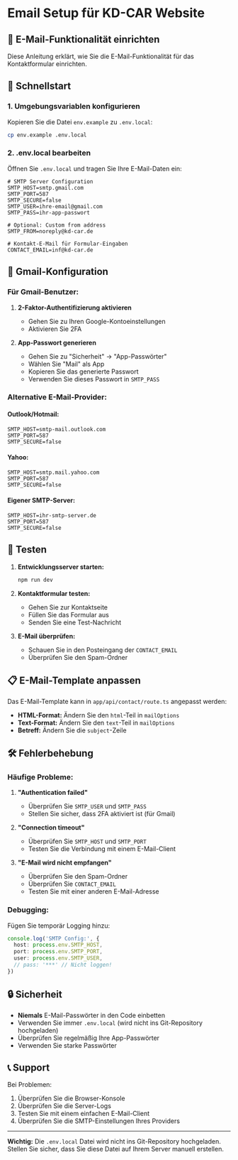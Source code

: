 # Email Setup für KD-CAR Website

## 📧 E-Mail-Funktionalität einrichten

Diese Anleitung erklärt, wie Sie die E-Mail-Funktionalität für das Kontaktformular einrichten.

## 🚀 Schnellstart

### 1. Umgebungsvariablen konfigurieren

Kopieren Sie die Datei `env.example` zu `.env.local`:

```bash
cp env.example .env.local
```

### 2. .env.local bearbeiten

Öffnen Sie `.env.local` und tragen Sie Ihre E-Mail-Daten ein:

```env
# SMTP Server Configuration
SMTP_HOST=smtp.gmail.com
SMTP_PORT=587
SMTP_SECURE=false
SMTP_USER=ihre-email@gmail.com
SMTP_PASS=ihr-app-passwort

# Optional: Custom from address
SMTP_FROM=noreply@kd-car.de

# Kontakt-E-Mail für Formular-Eingaben
CONTACT_EMAIL=inf@kd-car.de
```

## 🔧 Gmail-Konfiguration

### Für Gmail-Benutzer:

1. **2-Faktor-Authentifizierung aktivieren**
   - Gehen Sie zu Ihren Google-Kontoeinstellungen
   - Aktivieren Sie 2FA

2. **App-Passwort generieren**
   - Gehen Sie zu "Sicherheit" → "App-Passwörter"
   - Wählen Sie "Mail" als App
   - Kopieren Sie das generierte Passwort
   - Verwenden Sie dieses Passwort in `SMTP_PASS`

### Alternative E-Mail-Provider:

#### Outlook/Hotmail:
```env
SMTP_HOST=smtp-mail.outlook.com
SMTP_PORT=587
SMTP_SECURE=false
```

#### Yahoo:
```env
SMTP_HOST=smtp.mail.yahoo.com
SMTP_PORT=587
SMTP_SECURE=false
```

#### Eigener SMTP-Server:
```env
SMTP_HOST=ihr-smtp-server.de
SMTP_PORT=587
SMTP_SECURE=false
```

## 🧪 Testen

1. **Entwicklungsserver starten:**
   ```bash
   npm run dev
   ```

2. **Kontaktformular testen:**
   - Gehen Sie zur Kontaktseite
   - Füllen Sie das Formular aus
   - Senden Sie eine Test-Nachricht

3. **E-Mail überprüfen:**
   - Schauen Sie in den Posteingang der `CONTACT_EMAIL`
   - Überprüfen Sie den Spam-Ordner

## 📋 E-Mail-Template anpassen

Das E-Mail-Template kann in `app/api/contact/route.ts` angepasst werden:

- **HTML-Format:** Ändern Sie den `html`-Teil in `mailOptions`
- **Text-Format:** Ändern Sie den `text`-Teil in `mailOptions`
- **Betreff:** Ändern Sie die `subject`-Zeile

## 🛠️ Fehlerbehebung

### Häufige Probleme:

1. **"Authentication failed"**
   - Überprüfen Sie `SMTP_USER` und `SMTP_PASS`
   - Stellen Sie sicher, dass 2FA aktiviert ist (für Gmail)

2. **"Connection timeout"**
   - Überprüfen Sie `SMTP_HOST` und `SMTP_PORT`
   - Testen Sie die Verbindung mit einem E-Mail-Client

3. **"E-Mail wird nicht empfangen"**
   - Überprüfen Sie den Spam-Ordner
   - Überprüfen Sie `CONTACT_EMAIL`
   - Testen Sie mit einer anderen E-Mail-Adresse

### Debugging:

Fügen Sie temporär Logging hinzu:

```typescript
console.log('SMTP Config:', {
  host: process.env.SMTP_HOST,
  port: process.env.SMTP_PORT,
  user: process.env.SMTP_USER,
  // pass: '***' // Nicht loggen!
})
```

## 🔒 Sicherheit

- **Niemals** E-Mail-Passwörter in den Code einbetten
- Verwenden Sie immer `.env.local` (wird nicht ins Git-Repository hochgeladen)
- Überprüfen Sie regelmäßig Ihre App-Passwörter
- Verwenden Sie starke Passwörter

## 📞 Support

Bei Problemen:
1. Überprüfen Sie die Browser-Konsole
2. Überprüfen Sie die Server-Logs
3. Testen Sie mit einem einfachen E-Mail-Client
4. Überprüfen Sie die SMTP-Einstellungen Ihres Providers

---

**Wichtig:** Die `.env.local` Datei wird nicht ins Git-Repository hochgeladen. Stellen Sie sicher, dass Sie diese Datei auf Ihrem Server manuell erstellen.

